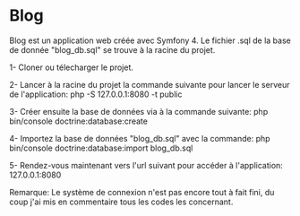 # Blog
Blog est un application web créée avec Symfony 4. 
Le fichier .sql de la base de donnée "blog_db.sql" se trouve à la racine du projet.

1- Cloner ou télecharger le projet.

2- Lancer à la racine du projet la commande suivante pour lancer le serveur de l'application: php -S 127.0.0.1:8080 -t public

3- Créer ensuite la base de données via à la commande suivante: php bin/console doctrine:database:create

4- Importez la base de données "blog_db.sql" avec la commande: php bin/console doctrine:database:import blog_db.sql

5- Rendez-vous maintenant vers l'url suivant pour accéder à l'application: 127.0.0.1:8080

Remarque: Le système de connexion n'est pas encore tout à fait fini, du coup j'ai mis en commentaire tous les codes les concernant.

